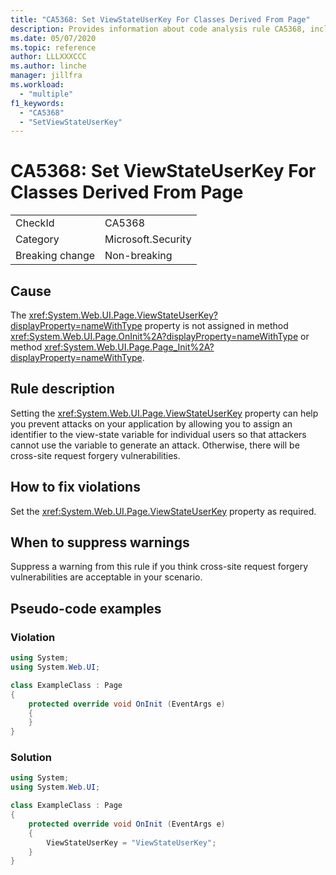 ```yaml
---
title: "CA5368: Set ViewStateUserKey For Classes Derived From Page"
description: Provides information about code analysis rule CA5368, including causes, how to fix violations, and when to suppress it.
ms.date: 05/07/2020
ms.topic: reference
author: LLLXXXCCC
ms.author: linche
manager: jillfra
ms.workload:
  - "multiple"
f1_keywords:
  - "CA5368"
  - "SetViewStateUserKey"
---
```

# CA5368: Set ViewStateUserKey For Classes Derived From Page

|||
|-|-|
|CheckId|CA5368|
|Category|Microsoft.Security|
|Breaking change|Non-breaking|

## Cause

The <xref:System.Web.UI.Page.ViewStateUserKey?displayProperty=nameWithType> property is not assigned in method <xref:System.Web.UI.Page.OnInit%2A?displayProperty=nameWithType> or method <xref:System.Web.UI.Page.Page_Init%2A?displayProperty=nameWithType>.

## Rule description

Setting the <xref:System.Web.UI.Page.ViewStateUserKey> property can help you prevent attacks on your application by allowing you to assign an identifier to the view-state variable for individual users so that attackers cannot use the variable to generate an attack. Otherwise, there will be cross-site request forgery vulnerabilities.

## How to fix violations

Set the <xref:System.Web.UI.Page.ViewStateUserKey> property as required.

## When to suppress warnings

Suppress a warning from this rule if you think cross-site request forgery vulnerabilities are acceptable in your scenario.

## Pseudo-code examples

### Violation

```csharp
using System;
using System.Web.UI;

class ExampleClass : Page
{
    protected override void OnInit (EventArgs e)
    {
    }
}
```

### Solution

```csharp
using System;
using System.Web.UI;

class ExampleClass : Page
{
    protected override void OnInit (EventArgs e)
    {
        ViewStateUserKey = "ViewStateUserKey";
    }
}
```
